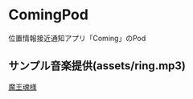 # ComingPod
位置情報接近通知アプリ「Coming」のPod

## サンプル音楽提供(assets/ring.mp3)
[魔王魂様](https://maoudamashii.jokersounds.com)